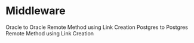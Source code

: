 # Middleware
Oracle to Oracle Remote Method using Link Creation
Postgres to Postgres Remote Method using Link Creation
